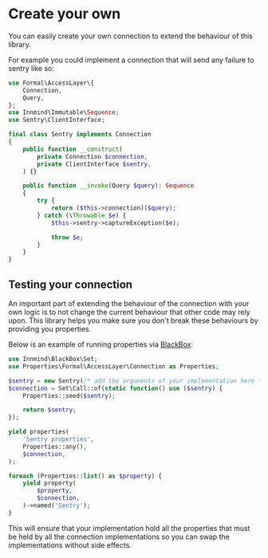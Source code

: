# Create your own

You can easily create your own connection to extend the behaviour of this library.

For example you could implement a connection that will send any failure to sentry like so:

```php
use Formal\AccessLayer\{
    Connection,
    Query,
};
use Innmind\Immutable\Sequence;
use Sentry\ClientInterface;

final class Sentry implements Connection
{
    public function __construct(
        private Connection $connection,
        private ClientInterface $sentry,
    ) {}

    public function __invoke(Query $query): Sequence
    {
        try {
            return ($this->connection)($query);
        } catch (\Throwable $e) {
            $this->sentry->captureException($e);

            throw $e;
        }
    }
}
```

## Testing your connection

An important part of extending the behaviour of the connection with your own logic is to not change the current behaviour that other code may rely upon. This library helps you make sure you don't break these behaviours by providing you properties.

Below is an example of running properties via [BlackBox](https://innmind.github.io/BlackBox/):

```php
use Innmind\BlackBox\Set;
use Properties\Formal\AccessLayer\Connection as Properties;

$sentry = new Sentry(/* add the arguments of your implementation here */);
$connection = Set\Call::of(static function() use ($sentry) {
    Properties::seed($sentry);

    return $sentry;
});

yield properties(
    'Sentry properties',
    Properties::any(),
    $connection,
);

foreach (Properties::list() as $property) {
    yield property(
        $property,
        $connection,
    )->named('Sentry');
}
```

This will ensure that your implementation hold all the properties that must be held by all the connection implementations so you can swap the implementations without side effects.
